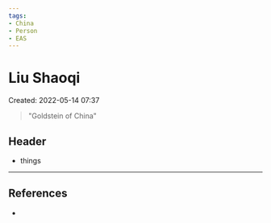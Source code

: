 ```yaml
---
tags:
- China
- Person
- EAS
---
```

# Liu Shaoqi 
Created: 2022-05-14 07:37  

>"Goldstein of China"

## Header 
- things 

---
## References 
- 